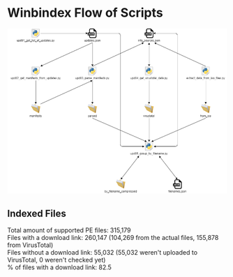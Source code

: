 # Winbindex Flow of Scripts

![winbindex-scripts-flow.png](winbindex-scripts-flow.png)

## Indexed Files

<!--FileStats-->
Total amount of supported PE files: 315,179  
Files with a download link: 260,147 (104,269 from the actual files, 155,878 from VirusTotal)  
Files without a download link: 55,032 (55,032 weren't uploaded to VirusTotal, 0 weren't checked yet)  
% of files with a download link: 82.5  
<!--/FileStats-->

